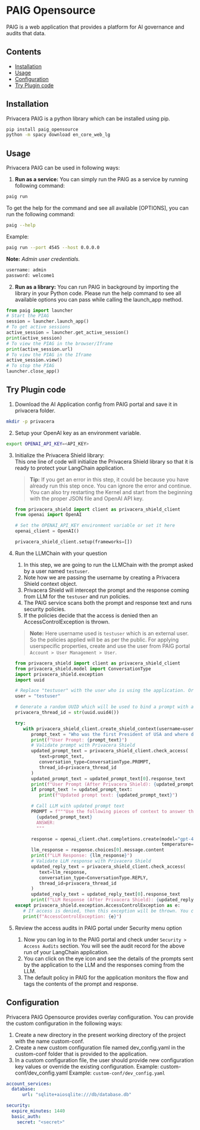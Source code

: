 # PAIG Opensource
PAIG is a web application that provides a platform for AI governance and audits that data. 

## Contents
- [Installation](#Installation)
- [Usage](#usage)
- [Configuration](#configuration)
- [Try Plugin code](#tryplugincode)


## Installation <a name="Installation"></a>
Privacera PAIG is a python library which can be installed using pip.
```bash
pip install paig_opensource
python -m spacy download en_core_web_lg
```

## Usage <a name="usage"></a>
Privacera PAIG  can be used in following ways:
1. **Run as a service:** You can simply run the PAIG as a service by running following command:
 ```bash
paig run
 ```
To get the help for the command and see all available [OPTIONS], you can run the following command:
```bash
paig --help
```
Example:
```bash
paig run --port 4545 --host 0.0.0.0
```
**Note:** *Admin user credentials.*
   ```bash
   username: admin
   password: welcome1
   ```
2. **Run as a library:** You can run PAIG in background by importing the library in your Python code. 
Please run the help command to see all available options you can pass while calling the launch_app method.
```python
from paig import launcher
# Start the PIAG
session = launcher.launch_app()
# To get active sessions
active_session = launcher.get_active_session()
print(active_session)
# To view the PIAG in the browser/Iframe
print(active_session.url)
# To view the PIAG in the Iframe
active_session.view()
# To stop the PIAG
launcher.close_app()
```

## Try Plugin code <a name="tryplugincode"></a>
1. Download the AI Application config from PAIG portal and save it in privacera folder.
  ```bash
  mkdir -p privacera
  ```
2. Setup your OpenAI key as an environment variable.
  ```bash
  export OPENAI_API_KEY=<API_KEY>
  ```
3. Initialize the Privacera Shield library:
<br>This one line of code will initialize the Privacera Shield library so that it is ready to protect your LangChain application.

    > **Tip:** If you get an error in this step, it could be because you have already run this step once. You can ignore the error and continue. You can also try restarting the Kernel and start from the beginning with the proper JSON file and OpenAI API key.

    ```python
    from privacera_shield import client as privacera_shield_client
    from openai import OpenAI
    
    # Set the OPENAI_API_KEY environment variable or set it here
    openai_client = OpenAI()
    
    privacera_shield_client.setup(frameworks=[])
    ```

4. Run the LLMChain with your question
   1. In this step, we are going to run the LLMChain with the prompt asked by a user named `testuser`.
   2. Note how we are passing the username by creating a Privacera Shield context object.
   3. Privacera Shield will intercept the prompt and the response coming from LLM for the `testuser` and run policies.
   4. The PAIG service scans both the prompt and response text and runs security policies.
   5. If the policies decide that the access is denied then an AccessControlException is thrown.

    > **Note:** Here username used is `testuser` which is an external user. So the policies applied will be as per the public. For applying userspecific properties, create and use the user from PAIG portal `Account > User Management > User`.
    
    ```python
    from privacera_shield import client as privacera_shield_client
    from privacera_shield.model import ConversationType
    import privacera_shield.exception
    import uuid
    
    # Replace "testuser" with the user who is using the application. Or you can use the service username
    user = "testuser"
    
    # Generate a random UUID which will be used to bind a prompt with a reply
    privacera_thread_id = str(uuid.uuid4())
    
    try:
       with privacera_shield_client.create_shield_context(username=user):
          prompt_text = "Who was the first President of USA and where did they live?"
          print(f"User Prompt: {prompt_text}")
          # Validate prompt with Privacera Shield
          updated_prompt_text = privacera_shield_client.check_access(
             text=prompt_text,
             conversation_type=ConversationType.PROMPT,
             thread_id=privacera_thread_id
          )
          updated_prompt_text = updated_prompt_text[0].response_text
          print(f"User Prompt (After Privacera Shield): {updated_prompt_text}")
          if prompt_text != updated_prompt_text:
             print(f"Updated prompt text: {updated_prompt_text}")
    
          # Call LLM with updated prompt text
          PROMPT = f"""Use the following pieces of context to answer the question at the end.
            {updated_prompt_text}
            ANSWER:
            """
    
          response = openai_client.chat.completions.create(model="gpt-4", messages=[{"role": "user", "content": PROMPT}],
                                                           temperature=0)
          llm_response = response.choices[0].message.content
          print(f"LLM Response: {llm_response}")
          # Validate LLM response with Privacera Shield
          updated_reply_text = privacera_shield_client.check_access(
             text=llm_response,
             conversation_type=ConversationType.REPLY,
             thread_id=privacera_thread_id
          )
          updated_reply_text = updated_reply_text[0].response_text
          print(f"LLM Response (After Privacera Shield): {updated_reply_text}")
    except privacera_shield.exception.AccessControlException as e:
       # If access is denied, then this exception will be thrown. You can handle it accordingly.
       print(f"AccessControlException: {e}")
    ```

5. Review the access audits in PAIG portal under Security menu option
   1. Now you can log in to the PAIG portal and check under `Security > Access Audits` section. You will see the audit record for the above run of your LangChain application.
   2. You can click on the eye icon and see the details of the prompts sent by the application to the LLM and the responses coming from the LLM.
   3. The default policy in PAIG for the application monitors the flow and tags the contents of the prompt and response.


## Configuration <a name="configuration"></a>
Privacera PAIG Opensource provides overlay configuration. You can provide the custom configuration in the following ways:
1. Create a new directory in the present working directory of the project with the name custom-conf.
2. Create a new custom configuration file named dev_config.yaml in the custom-conf folder that is provided to the application.
3. In a custom configuration file, the user should provide new configuration key values or override the existing configuration. Example: custom-conf/dev_config.yaml
Example: `custom-conf/dev_config.yaml`
```yaml
account_services:
  database:
      url: "sqlite+aiosqlite:///db/database.db"

security:
  expire_minutes: 1440
  basic_auth:
    secret: "<secret>"
```
